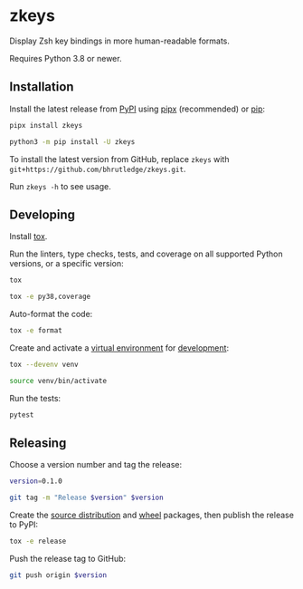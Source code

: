 # zkeys

Display Zsh key bindings in more human-readable formats.

Requires Python 3.8 or newer.

## Installation

Install the latest release from [PyPI](https://pypi.org/project/zkeys/) using [pipx](https://pypa.github.io/pipx/) (recommended) or [pip](https://pip.pypa.io/en/stable/):

```sh
pipx install zkeys

python3 -m pip install -U zkeys
```

To install the latest version from GitHub, replace `zkeys` with `git+https://github.com/bhrutledge/zkeys.git`.

Run `zkeys -h` to see usage.

## Developing

Install [tox](https://tox.readthedocs.io/).

Run the linters, type checks, tests, and coverage on all supported Python versions, or a specific version:

```sh
tox

tox -e py38,coverage
```

Auto-format the code:

```sh
tox -e format
```

Create and activate a [virtual environment](https://packaging.python.org/guides/installing-using-pip-and-virtual-environments/#creating-a-virtual-environment) for [development](https://tox.readthedocs.io/en/latest/example/devenv.html):

```sh
tox --devenv venv

source venv/bin/activate
```

Run the tests:

```sh
pytest
```

## Releasing

Choose a version number and tag the release:

```sh
version=0.1.0

git tag -m "Release $version" $version
```

Create the [source distribution](https://packaging.python.org/glossary/#term-Source-Distribution-or-sdist) and [wheel](https://packaging.python.org/glossary/#term-Built-Distribution) packages, then publish the release to PyPI:

```sh
tox -e release
```

Push the release tag to GitHub:

```sh
git push origin $version
```
